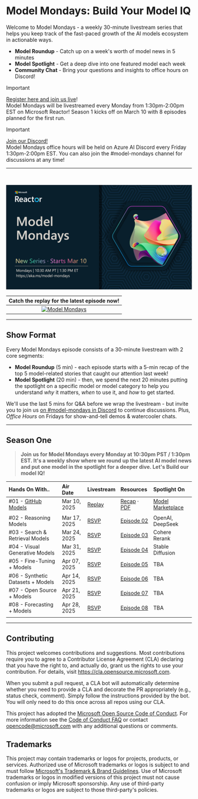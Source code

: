
# Model Mondays: Build Your Model IQ

Welcome to Model Mondays - a weekly 30-minute livestream series that helps you keep track of the fast-paced growth of the AI models ecosystem in actionable ways.

- **Model Roundup** - Catch up on a week's worth of model news in 5 minutes
- **Model Spotlight** - Get a deep dive into one featured model each week
- **Community Chat** - Bring your questions and insights to office hours on Discord!

> [!IMPORTANT]  
> [Register here and join us live](https://aka.ms/model-mondays/RSVP)! <br/>
> Model Mondays will be livestreamed every Monday from 1:30pm-2:00pm EST on Microsoft Reactor! Season 1 kicks off on March 10 with 8 episodes planned for the first run. 

> [!IMPORTANT]  
> [Join our Discord!](https://aka.ms/model-mondays/discord) <br/>
> Model Mondays office hours will be held on Azure AI Discord every Friday 1:30pm-2:00pm EST. You can also join the #model-mondays channel for discussions at any time!

---

<br/>

![Banner](./img/model-mondays.png)


| Catch the replay for the latest episode now!|
|:---:|
|[![Model Mondays](https://img.youtube.com/vi/dohvGc7eyqU/hqdefault.jpg)](https://www.youtube.com/watch?v=dohvGc7eyqU)|

---

## Show Format

Every Model Mondays episode consists of a 30-minute livestream with 2 core segments:

- **Model Roundup** (5 min) - each episode starts with a 5-min recap of the top 5 model-related stories that caught our attention last week!
- **Model Spotlight** (20 min) - then, we spend the next 20 minutes putting the spotlight on a specific model or model category to help you understand _why_ it matters, _when_ to use it, and _how_ to get started.

We'll use the last 5 mins for Q&A before we wrap the livestream - but invite you to join us [on #model-mondays in Discord](https://aka.ms/model-mondays/discord) to continue discussions.  Plus, _Office Hours_ on Fridays for show-and-tell demos & watercooler chats.

---

## Season One 

> **Join us for Model Mondays every Monday at 10:30pm PST / 1:30pm EST. It's a weekly show where we round up the latest AI model news and put one model in the spotlight for a deeper dive. Let's Build our model IQ!**


| Hands On With.. | Air Date | Livestream | Resources | Spotlight On|
|:---|:---|:---|:---|:---|
| #01 - [GitHub Models](https://speakerdeck.com/nitya/model-mondays-s1-e1-mar-10-2025) | Mar 10, 2025 | [Replay](https://youtu.be/dohvGc7eyqU) | [Recap](./season-01/ep-01.md) · [PDF](https://speakerdeck.com/nitya/model-mondays-s1-e1-mar-10-2025) | [Model Marketplace](https://github.com/marketplace/models)|
| | | | |
| #02 - Reasoning Models| Mar 17, 2025 | [RSVP](https://developer.microsoft.com/en-us/reactor/events/25266/) | [Episode 02](./season-01/ep-02.md)| OpenAI, DeepSeek |
| #03 - Search & Retrieval Models | Mar 24, 2025 |  [RSVP](https://developer.microsoft.com/en-us/reactor/events/25354/) |[Episode 03](./season-01/ep-03.md) | Cohere Rerank |
| #04 - Visual Generative Models | Mar 31, 2025 |[RSVP](https://developer.microsoft.com/en-us/reactor/events/25355/) |[Episode 04](./season-01/ep-04.md) | Stable Diffusion |
| #05 - Fine-Tuning + Models | Apr 07, 2025 |[RSVP](https://developer.microsoft.com/en-us/reactor/events/25356/)  |[Episode 05](./season-01/ep-05.md) | TBA | 
| #06 - Synthetic Datasets + Models | Apr 14, 2025 |[RSVP](https://developer.microsoft.com/en-us/reactor/events/25357/)  |[Episode 06](./season-01/ep-06.md) | TBA |
| #07 - Open Source + Models | Apr 21, 2025 |[RSVP](https://developer.microsoft.com/en-us/reactor/events/25358/)  |[Episode 07](./season-01/ep-07.md) | TBA |
| #08 - Forecasting + Models | Apr 28, 2025 |[RSVP](https://developer.microsoft.com/en-us/reactor/events/25359/)  |[Episode 08](./season-01/ep-08.md) | TBA |
| | | | |  |


---


## Contributing

This project welcomes contributions and suggestions.  Most contributions require you to agree to a
Contributor License Agreement (CLA) declaring that you have the right to, and actually do, grant us
the rights to use your contribution. For details, visit https://cla.opensource.microsoft.com.

When you submit a pull request, a CLA bot will automatically determine whether you need to provide
a CLA and decorate the PR appropriately (e.g., status check, comment). Simply follow the instructions
provided by the bot. You will only need to do this once across all repos using our CLA.

This project has adopted the [Microsoft Open Source Code of Conduct](https://opensource.microsoft.com/codeofconduct/).
For more information see the [Code of Conduct FAQ](https://opensource.microsoft.com/codeofconduct/faq/) or
contact [opencode@microsoft.com](mailto:opencode@microsoft.com) with any additional questions or comments.

## Trademarks

This project may contain trademarks or logos for projects, products, or services. Authorized use of Microsoft 
trademarks or logos is subject to and must follow 
[Microsoft's Trademark & Brand Guidelines](https://www.microsoft.com/en-us/legal/intellectualproperty/trademarks/usage/general).
Use of Microsoft trademarks or logos in modified versions of this project must not cause confusion or imply Microsoft sponsorship.
Any use of third-party trademarks or logos are subject to those third-party's policies.
